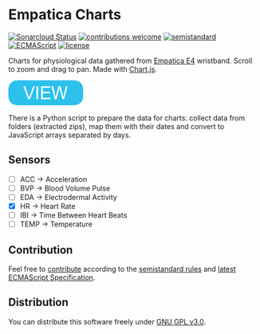 # Empatica Charts

[![Sonarcloud Status](https://sonarcloud.io/api/project_badges/measure?project=berkerol_empatica-charts&metric=alert_status)](https://sonarcloud.io/dashboard?id=berkerol_empatica-charts)
[![contributions welcome](https://img.shields.io/badge/contributions-welcome-brightgreen.svg)](https://github.com/berkerol/empatica-charts/issues)
[![semistandard](https://img.shields.io/badge/code%20style-semistandard-brightgreen.svg)](https://github.com/Flet/semistandard)
[![ECMAScript](https://img.shields.io/badge/ECMAScript-latest-brightgreen.svg)](https://www.ecma-international.org/ecma-262)
[![license](https://img.shields.io/badge/license-GNU%20GPL%20v3.0-blue.svg)](https://github.com/berkerol/empatica-charts/blob/master/LICENSE)

Charts for physiological data gathered from [Empatica E4](https://www.empatica.com/research/e4/) wristband. Scroll to zoom and drag to pan. Made with [Chart.js](https://www.chartjs.org).

[![button](view.png)](https://berkerol.github.io/empatica-charts/empatica-charts.html)

There is a Python script to prepare the data for charts: collect data from folders (extracted zips), map them with their dates and convert to JavaScript arrays separated by days.

## Sensors

- [ ] ACC -> Acceleration
- [ ] BVP -> Blood Volume Pulse
- [ ] EDA -> Electrodermal Activity
- [x] HR -> Heart Rate
- [ ] IBI -> Time Between Heart Beats
- [ ] TEMP -> Temperature

## Contribution

Feel free to [contribute](https://github.com/berkerol/empatica-charts/issues) according to the [semistandard rules](https://github.com/Flet/semistandard) and [latest ECMAScript Specification](https://www.ecma-international.org/ecma-262).

## Distribution

You can distribute this software freely under [GNU GPL v3.0](https://github.com/berkerol/empatica-charts/blob/master/LICENSE).
